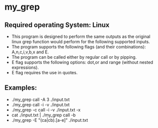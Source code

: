 # my_grep

<h2>
Required operating System: Linux
</h2>




<ul>
    <li>
        This program is designed to perform the same outputs as the original linux grep function would perform for the following supported inputs.<br>
    </li>
    <li>
        The program supports the following flags (and their combinations): A,n,c,i,v,b,x and E.
    </li>   
    <li>
        The program can be called either by regular call or by pipping.
    </li>   
    <li>
        E flag supports the following options: dot,or and range (without nested expressions).
    </li>
    <li>
        E flag requires the use in quotes.
    </li> 

</ul>

<div>
   <h2>
      Examples:
   </h2>

   <ul>
       <li>
           ./my_grep call -A 3 ./input.txt
       </li> 
       <li>
           ./my_grep call -i -v ./input.txt
       </li>
       <li>
           ./my_grep -c call -i -v ./input.txt -x
       </li> 
       <li>
	  cat ./input.txt | ./my_grep call -b
       </li> 
       <li> 
	./my_grep -E "(ca|cb).[a-e]" ./input.txt
       </li>  
   </ul>
</div>
